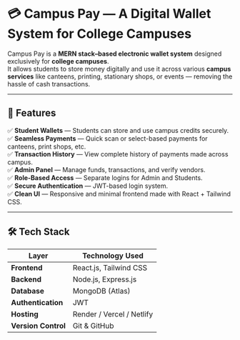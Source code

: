 # 💳 Campus Pay — A Digital Wallet System for College Campuses

Campus Pay is a **MERN stack–based electronic wallet system** designed exclusively for **college campuses**.  
It allows students to store money digitally and use it across various **campus services** like canteens, printing, stationary shops, or events — removing the hassle of cash transactions.

---

## 🚀 Features

✅ **Student Wallets** — Students can store and use campus credits securely.  
✅ **Seamless Payments** — Quick scan or select-based payments for canteens, print shops, etc.  
✅ **Transaction History** — View complete history of payments made across campus.  
✅ **Admin Panel** — Manage funds, transactions, and verify vendors.  
✅ **Role-Based Access** — Separate logins for Admin and Students.  
✅ **Secure Authentication** — JWT-based login system.  
✅ **Clean UI** — Responsive and minimal frontend made with React + Tailwind CSS.  

---

## 🛠️ Tech Stack

| Layer | Technology Used |
|-------|------------------|
| **Frontend** | React.js, Tailwind CSS |
| **Backend** | Node.js, Express.js |
| **Database** | MongoDB (Atlas) |
| **Authentication** | JWT 
| **Hosting** | Render / Vercel / Netlify |
| **Version Control** | Git & GitHub |


